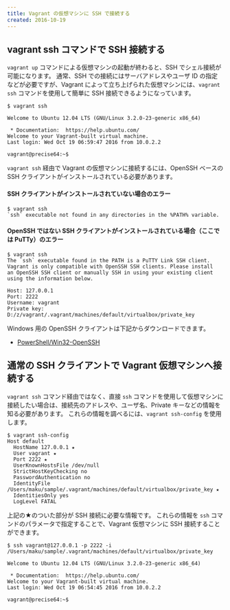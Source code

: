 ```yaml
---
title: Vagrant の仮想マシンに SSH で接続する
created: 2016-10-19
---
```


vagrant ssh コマンドで SSH 接続する
----

`vagrant up` コマンドによる仮想マシンの起動が終わると、SSH でシェル接続が可能になります。
通常、SSH での接続にはサーバアドレスやユーザ ID の指定などが必要ですが、Vagrant によって立ち上げられた仮想マシンには、`vagrant ssh` コマンドを使用して簡単に SSH 接続できるようになっています。

```
$ vagrant ssh

Welcome to Ubuntu 12.04 LTS (GNU/Linux 3.2.0-23-generic x86_64)

 * Documentation:  https://help.ubuntu.com/
Welcome to your Vagrant-built virtual machine.
Last login: Wed Oct 19 06:59:47 2016 from 10.0.2.2

vagrant@precise64:~$
```

`vagrant ssh` 経由で Vagrant の仮想マシンに接続するには、OpenSSH ベースの SSH クライアントがインストールされている必要があります。

#### SSH クライアントがインストールされていない場合のエラー

```
$ vagrant ssh
`ssh` executable not found in any directories in the %PATH% variable.
```

#### OpenSSH ではない SSH クライアントがインストールされている場合（ここでは PuTTy）のエラー
```
$ vagrant ssh
The `ssh` executable found in the PATH is a PuTTY Link SSH client.
Vagrant is only compatible with OpenSSH SSH clients. Please install
an OpenSSH SSH client or manually SSH in using your existing client
using the information below.

Host: 127.0.0.1
Port: 2222
Username: vagrant
Private key: D:/z/vagrant/.vagrant/machines/default/virtualbox/private_key
```

Windows 用の OpenSSH クライアントは下記からダウンロードできます。

- [PowerShell/Win32-OpenSSH](https://github.com/PowerShell/Win32-OpenSSH/releases)


通常の SSH クライアントで Vagrant 仮想マシンへ接続する
----

`vagrant ssh` コマンド経由ではなく、直接 `ssh` コマンドを使用して仮想マシンに接続したい場合は、接続先のアドレスや、ユーザ名、Private キーなどの情報を知る必要があります。
これらの情報を調べるには、`vagrant ssh-config` を使用します。

```
$ vagrant ssh-config
Host default
  HostName 127.0.0.1 ★
  User vagrant ★
  Port 2222 ★
  UserKnownHostsFile /dev/null
  StrictHostKeyChecking no
  PasswordAuthentication no
  IdentityFile /Users/maku/sample/.vagrant/machines/default/virtualbox/private_key ★
  IdentitiesOnly yes
  LogLevel FATAL
```

上記の★のついた部分が SSH 接続に必要な情報です。
これらの情報を `ssh` コマンドのパラメータで指定することで、Vagrant 仮想マシンに SSH 接続することができます。

```
$ ssh vagrant@127.0.0.1 -p 2222 -i /Users/maku/sample/.vagrant/machines/default/virtualbox/private_key

Welcome to Ubuntu 12.04 LTS (GNU/Linux 3.2.0-23-generic x86_64)

 * Documentation:  https://help.ubuntu.com/
Welcome to your Vagrant-built virtual machine.
Last login: Wed Oct 19 06:54:45 2016 from 10.0.2.2

vagrant@precise64:~$
```

